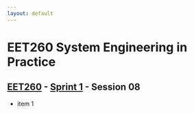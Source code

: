 ```yaml
---
layout: default
---
```


# EET260 System Engineering in Practice

## [EET260](../../) - [Sprint 1](../) - Session 08

- item 1
